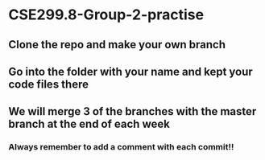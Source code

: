 # CSE299.8-Group-2-practise
## Clone the repo and make your own branch
## Go into the folder with your name and kept your code files there
## We will merge 3 of the branches with the master branch at the end of each week
### Always remember to add a comment with each commit!!
